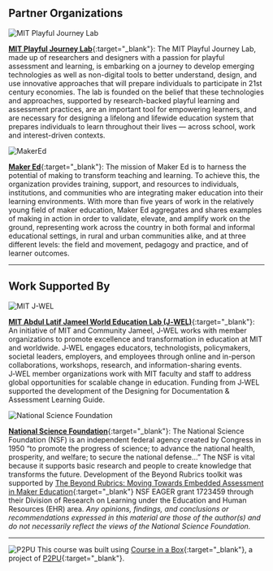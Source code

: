 ## Partner Organizations


![MIT Playful Journey Lab](https://playfulmit.github.io/beyond-rubrics/img/pjl-logo.png)

[**MIT Playful Journey Lab**](http://playful.mit.edu/){:target="_blank"}: The MIT Playful Journey Lab, made up of researchers and designers with a passion for playful assessment and learning, is embarking on a journey to develop emerging technologies as well as non-digital tools to better understand, design, and use innovative approaches that will prepare individuals to participate in 21st century economies. The lab is founded on the belief that these technologies and approaches, supported by research-backed playful learning and assessment practices, are an important tool for empowering learners, and are necessary for designing a lifelong and lifewide education system that prepares individuals to learn throughout their lives — across school, work and interest-driven contexts.



![MakerEd](https://playfulmit.github.io/beyond-rubrics/img/makered-logo.png)

[**Maker Ed**](http://makered.org){:target="_blank"}: The mission of Maker Ed is to harness the potential of making to transform teaching and learning. To achieve this, the organization provides training, support, and resources to individuals, institutions, and communities who are integrating maker education into their learning environments. With more than five years of work in the relatively young field of maker education, Maker Ed aggregates and shares examples of making in action in order to validate, elevate, and amplify work on the ground, representing work across the country in both formal and informal educational settings, in rural and urban communities alike, and at three different levels: the field and movement, pedagogy and practice, and of learner outcomes.

***

## Work Supported By


![MIT J-WEL](https://playfulmit.github.io/beyond-rubrics/img/jwel-logo.png)

[**MIT Abdul Latif Jameel World Education Lab (J&#8209;WEL)**](https://jwel.mit.edu/){:target="_blank"}: An initiative of MIT and Community Jameel, J&#8209;WEL works with member organizations to promote excellence and transformation in education at MIT and worldwide. J&#8209;WEL engages educators, technologists, policymakers, societal leaders, employers, and employees through online and in-person collaborations, workshops, research, and information-sharing events. J&#8209;WEL member organizations work with MIT faculty and staff to address global opportunities for scalable change in education. Funding from J&#8209;WEL supported the development of the Designing for Documentation & Assessment Learning Guide.


![National Science Foundation](https://playfulmit.github.io/beyond-rubrics/img/nsf-logo.png)

[**National Science Foundation**](https://nsf.gov/){:target="_blank"}: The National Science Foundation (NSF) is an independent federal agency created by Congress in 1950 “to promote the progress of science; to advance the national health, prosperity, and welfare; to secure the national defense…” The NSF is vital because it supports basic research and people to create knowledge that transforms the future. Development of the Beyond Rubrics toolkit was supported by [The Beyond Rubrics: Moving Towards Embedded Assessment in Maker Education](https://www.nsf.gov/awardsearch/showAward?AWD_ID=1723459&HistoricalAwards=false){:target="_blank"} NSF EAGER grant 1723459 through their Division of Research on Learning under the Education and Human Resources (EHR) area. *Any opinions, findings, and conclusions or recommendations expressed in this material are those of the author(s) and do not necessarily reflect the views of the National Science Foundation.*

***

![P2PU](https://playfulmit.github.io/beyond-rubrics/img/p2pu-logo.png) This course was built using [Course in a Box](https://howto.p2pu.org/){:target="_blank"}, a project of [P2PU](https://p2pu.org/){:target="_blank"}.

